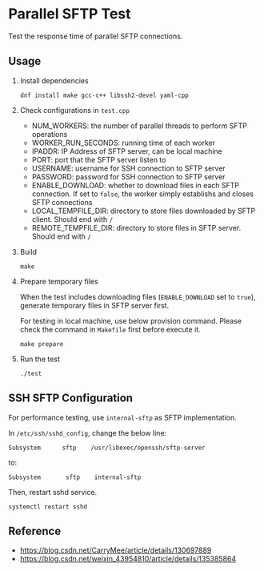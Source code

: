 # Parallel SFTP Test

Test the response time of parallel SFTP connections.

## Usage

1. Install dependencies

    ```
    dnf install make gcc-c++ libssh2-devel yaml-cpp
    ```

2. Check configurations in `test.cpp`

    - NUM_WORKERS: the number of parallel threads to perform SFTP operations
    - WORKER_RUN_SECONDS: running time of each worker
    - IPADDR: IP Address of SFTP server, can be local machine
    - PORT: port that the SFTP server listen to
    - USERNAME: username for SSH connection to SFTP server
    - PASSWORD: password for SSH connection to SFTP server
    - ENABLE_DOWNLOAD: whether to download files in each SFTP connection. If set to `false`, the worker simply establishs and closes SFTP connections
    - LOCAL_TEMPFILE_DIR: directory to store files downloaded by SFTP client. Should end with `/`
    - REMOTE_TEMPFILE_DIR: directory to store files in SFTP server. Should end with `/`

3. Build

    ```
    make
    ```

4. Prepare temporary files

    When the test includes downloading files (`ENABLE_DOWNLOAD` set to `true`), generate temporary files in SFTP server first.

    For testing in local machine, use below provision command. Please check the command in `Makefile` first before execute it.

    ```
    make prepare
    ```

4. Run the test

    ```
    ./test
    ```

## SSH SFTP Configuration

For performance testing, use `internal-sftp` as SFTP implementation.

In `/etc/ssh/sshd_config`, change the below line:

```
Subsystem      sftp    /usr/libexec/openssh/sftp-server
```

to:

```
Subsystem       sftp    internal-sftp
```

Then, restart sshd service.

```
systemctl restart sshd
```

## Reference

- https://blog.csdn.net/CarryMee/article/details/130697889
- https://blog.csdn.net/weixin_43954810/article/details/135385864